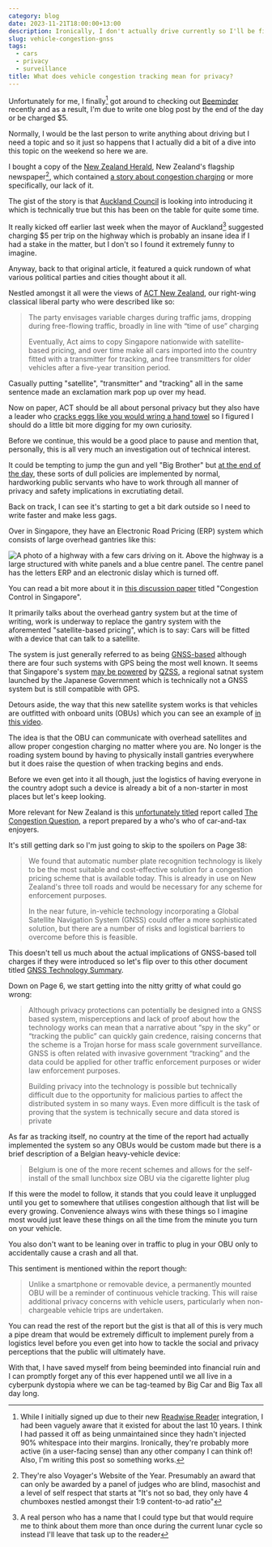 ```yaml
---
category: blog
date: 2023-11-21T18:00:00+13:00
description: Ironically, I don't actually drive currently so I'll be fine
slug: vehicle-congestion-gnss
tags:
  - cars
  - privacy
  - surveillance
title: What does vehicle congestion tracking mean for privacy?
---
```

Unfortunately for me, I finally[^1] got around to checking out [Beeminder](https://www.beeminder.com) recently and as a result, I'm due to write one blog post by the end of the day or be charged $5.

Normally, I would be the last person to write anything about driving but I need a topic and so it just so happens that I actually did a bit of a dive into this topic on the weekend so here we are.

I bought a copy of the [New Zealand Herald](https://nzherald.co.nz), New Zealand's flagship newspaper[^2], which contained [a story about congestion charging](https://www.nzherald.co.nz/nz/congestion-charging-everything-you-need-to-know-including-when-the-latest-plans-could-hit-motorists-in-the-pocket/7AIPZTAXYBDGZGERDGYVWL66R4/) or more specifically, our lack of it.

The gist of the story is that [Auckland Council](https://www.aucklandcouncil.govt.nz/Pages/default.aspx) is looking into introducing it which is technically true but this has been on the table for quite some time.

It really kicked off earlier last week when the mayor of Auckland[^3] suggested charging $5 per trip on the highway which is probably an insane idea if I had a stake in the matter, but I don't so I found it extremely funny to imagine.

Anyway, back to that original article, it featured a quick rundown of what various political parties and cities thought about it all.

Nestled amongst it all were the views of [ACT New Zealand](https://en.wikipedia.org/wiki/ACT_New_Zealand), our right-wing classical liberal party who were described like so:

> The party envisages variable charges during traffic jams, dropping during free-flowing traffic, broadly in line with “time of use” charging
>
> Eventually, Act aims to copy Singapore nationwide with satellite-based pricing, and over time make all cars imported into the country fitted with a transmitter for tracking, and free transmitters for older vehicles after a five-year transition period.

Casually putting "satellite", "transmitter" and "tracking" all in the same sentence made an exclamation mark pop up over my head.

Now on paper, ACT should be all about personal privacy but they also have a leader who [cracks eggs like you would wring a hand towel](https://d3unuz0h0mttub.cloudfront.net/s3/digital-cougar-assets/nznow/2021/01/29/1611872881760_ZW0421DavidSeymour074A9642.jpg?width=922&height=&mode=crop&anchor=topcenter&quality=75) so I figured I should do a little bit more digging for my own curiosity.

Before we continue, this would be a good place to pause and mention that, personally, this is all very much an investigation out of technical interest.

It could be tempting to jump the gun and yell "Big Brother" but [at the end of the day](https://youtu.be/B811XSGf--A?t=45), these sorts of dull policies are implemented by normal, hardworking public servants who have to work through all manner of privacy and safety implications in excrutiating detail.

Back on track, I can see it's starting to get a bit dark outside so I need to write faster and make less gags.

Over in Singapore, they have an Electronic Road Pricing (ERP) system which consists of large overhead gantries like this:

![A photo of a highway with a few cars driving on it. Above the highway is a large structured with white panels and a blue centre panel. The centre panel has the letters ERP and an electronic dislay which is turned off.](https://upload.wikimedia.org/wikipedia/commons/1/1e/Fort_Canning_Tunnel_02.JPG)

You can read a bit more about it in [this discussion paper](https://www.itf-oecd.org/sites/default/files/docs/congestion-control-singapore.pdf) titled "Congestion Control in Singapore".

It primarily talks about the overhead gantry system but at the time of writing, work is underway to replace the gantry system with the aforemented "satellite-based pricing", which is to say: Cars will be fitted with a device that can talk to a satellite.

The system is just generally referred to as being [GNSS-based](https://en.wikipedia.org/wiki/Satellite_navigation) although there are four such systems with GPS being the most well known. It seems that Singapore's system [may be powered](https://qzss.go.jp/en/overview/downloads/movie_qzss.html) by [QZSS](https://en.wikipedia.org/wiki/Quasi-Zenith_Satellite_System), a regional satnat system launched by the Japanese Government which is technically not a GNSS system but is still compatible with GPS.

Detours aside, the way that this new satellite system works is that vehicles are outfitted with onboard units (OBUs) which you can see an example of [in this video](https://youtu.be/KZPYTa6Ox-4).

The idea is that the OBU can communicate with overhead satellites and allow proper congestion charging no matter where you are. No longer is the roading system bound by having to physically install gantries everywhere but it does raise the question of when tracking begins and ends.

Before we even get into it all though, just the logistics of having everyone in the country adopt such a device is already a bit of a non-starter in most places but let's keep looking.

More relevant for New Zealand is this [unfortunately titled](https://en.wikipedia.org/wiki/Jewish_question) report called [The Congestion Question](https://www.transport.govt.nz/assets/Uploads/Report/The-Congestion-Question-Report.pdf), a report prepared by a who's who of car-and-tax enjoyers.

It's still getting dark so I'm just going to skip to the spoilers on Page 38:

> We found that automatic number plate recognition technology is likely to be the most suitable and cost-effective solution for a congestion pricing scheme that is available today. This is already in use on New Zealand's three toll roads and would be necessary for any scheme for enforcement purposes.
>
> In the near future, in-vehicle technology incorporating a Global Satellite Navigation System (GNSS) could offer a more sophisticated solution, but there are a number of risks and logistical barriers to overcome before this is feasible.

This doesn't tell us much about the actual implications of GNSS-based toll charges if they were introduced so let's flip over to this other document titled [GNSS Technology Summary](https://www.transport.govt.nz/assets/Uploads/Paper/GNSSTechnologyAssessment.pdf).

Down on Page 6, we start getting into the nitty gritty of what could go wrong:

> Although privacy protections can potentially be designed into a GNSS based system, misperceptions and lack of proof about how the technology works can mean that a narrative about “spy in the sky” or “tracking the public” can quickly gain credence, raising concerns that the scheme is a Trojan horse for mass scale government surveillance. GNSS is often related with invasive government “tracking” and the data could be applied for other traffic enforcement purposes or wider law enforcement purposes.
>
> Building privacy into the technology is possible but technically difficult due to the opportunity for malicious parties to affect the distributed system in so many ways. Even more difficult is the task of proving that the system is technically secure and data stored is private

As far as tracking itself, no country at the time of the report had actually implemented the system so any OBUs would be custom made but there is a brief description of a Belgian heavy-vehicle device:

> Belgium is one of the more recent schemes and allows for the self-install of the small lunchbox size OBU via the cigarette lighter plug

If this were the model to follow, it stands that you could leave it unplugged until you get to somewhere that utilises congestion although that list will be every growing. Convenience always wins with these things so I imagine most would just leave these things on all the time from the minute you turn on your vehicle.

You also don't want to be leaning over in traffic to plug in your OBU only to accidentally cause a crash and all that.

This sentiment is mentioned within the report though:

> Unlike a smartphone or removable device, a permanently mounted OBU will be a reminder of continuous vehicle tracking. This will raise additional privacy concerns with vehicle users, particularly when non-chargeable vehicle trips are undertaken.

You can read the rest of the report but the gist is that all of this is very much a pipe dream that would be extremely difficult to implement purely from a logistics level before you even get into how to tackle the social and privacy perceptions that the public will ultimately have.

With that, I have saved myself from being beeminded into financial ruin and I can promptly forget any of this ever happened until we all live in a cyberpunk dystopia where we can be tag-teamed by Big Car and Big Tax all day long.

[^1]: While I initially signed up due to their new [Readwise Reader](https://blog.beeminder.com/readwise/) integration, I had been vaguely aware that it existed for about the last 10 years. I think I had passed it off as being unmaintained since they hadn't injected 90% whitespace into their margins. Ironically, they're probably more active (in a user-facing sense) than any other company I can think of! Also, I'm writing this post so something works.

[^2]: They're also Voyager's Website of the Year. Presumably an award that can only be awarded by a panel of judges who are blind, masochist and a level of self respect that starts at "It's not so bad, they only have 4 chumboxes nestled amongst their 1:9 content-to-ad ratio"

[^3]: A real person who has a name that I could type but that would require me to think about them more than once during the current lunar cycle so instead I'll leave that task up to the reader